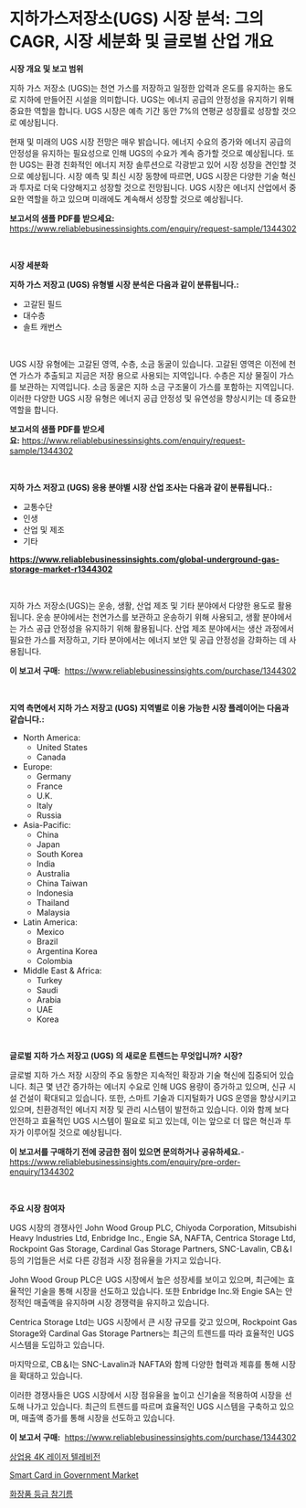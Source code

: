 <p><h1>지하가스저장소(UGS) 시장 분석: 그의 CAGR, 시장 세분화 및 글로벌 산업 개요</h1></p><p><strong>시장 개요 및 보고 범위</strong></p>
<p><p>지하 가스 저장소 (UGS)는 천연 가스를 저장하고 일정한 압력과 온도를 유지하는 용도로 지하에 만들어진 시설을 의미합니다. UGS는 에너지 공급의 안정성을 유지하기 위해 중요한 역할을 합니다. UGS 시장은 예측 기간 동안 7%의 연평균 성장률로 성장할 것으로 예상됩니다.</p><p>현재 및 미래의 UGS 시장 전망은 매우 밝습니다. 에너지 수요의 증가와 에너지 공급의 안정성을 유지하는 필요성으로 인해 UGS의 수요가 계속 증가할 것으로 예상됩니다. 또한 UGS는 환경 친화적인 에너지 저장 솔루션으로 각광받고 있어 시장 성장을 견인할 것으로 예상됩니다. 시장 예측 및 최신 시장 동향에 따르면, UGS 시장은 다양한 기술 혁신과 투자로 더욱 다양해지고 성장할 것으로 전망됩니다. UGS 시장은 에너지 산업에서 중요한 역할을 하고 있으며 미래에도 계속해서 성장할 것으로 예상됩니다.</p></p>
<p><strong>보고서의 샘플 PDF를 받으세요:</strong> <a href="https://www.reliablebusinessinsights.com/enquiry/request-sample/1344302">https://www.reliablebusinessinsights.com/enquiry/request-sample/1344302</a></p>
<p>&nbsp;</p>
<p><strong>시장 세분화</strong></p>
<p><strong>지하 가스 저장고 (UGS) 유형별 시장 분석은 다음과 같이 분류됩니다.:</strong></p>
<p><ul><li>고갈된 필드</li><li>대수층</li><li>솔트 캐번스</li></ul></p>
<p>&nbsp;</p>
<p><p>UGS 시장 유형에는 고갈된 영역, 수층, 소금 동굴이 있습니다. 고갈된 영역은 이전에 천연 가스가 추출되고 지금은 저장 용으로 사용되는 지역입니다. 수층은 지상 물질이 가스를 보관하는 지역입니다. 소금 동굴은 지하 소금 구조물이 가스를 포함하는 지역입니다. 이러한 다양한 UGS 시장 유형은 에너지 공급 안정성 및 유연성을 향상시키는 데 중요한 역할을 합니다.</p></p>
<p><strong>보고서의 샘플 PDF를 받으세요:</strong>&nbsp;<a href="https://www.reliablebusinessinsights.com/enquiry/request-sample/1344302">https://www.reliablebusinessinsights.com/enquiry/request-sample/1344302</a></p>
<p>&nbsp;</p>
<p><strong> 지하 가스 저장고 (UGS) 응용 분야별 시장 산업 조사는 다음과 같이 분류됩니다.:</strong></p>
<p><ul><li>교통수단</li><li>인생</li><li>산업 및 제조</li><li>기타</li></ul></p>
<p><strong><a href="https://www.reliablebusinessinsights.com/global-underground-gas-storage-market-r1344302">https://www.reliablebusinessinsights.com/global-underground-gas-storage-market-r1344302</a></strong></p>
<p>&nbsp;</p>
<p><p>지하 가스 저장소(UGS)는 운송, 생활, 산업 제조 및 기타 분야에서 다양한 용도로 활용됩니다. 운송 분야에서는 천연가스를 보관하고 운송하기 위해 사용되고, 생활 분야에서는 가스 공급 안정성을 유지하기 위해 활용됩니다. 산업 제조 분야에서는 생산 과정에서 필요한 가스를 저장하고, 기타 분야에서는 에너지 보안 및 공급 안정성을 강화하는 데 사용됩니다.</p></p>
<p><strong>이 보고서 구매:</strong>&nbsp; <a href="https://www.reliablebusinessinsights.com/purchase/1344302">https://www.reliablebusinessinsights.com/purchase/1344302</a></p>
<p>&nbsp;</p>
<p><strong>지역 측면에서 지하 가스 저장고 (UGS) 지역별로 이용 가능한 시장 플레이어는 다음과 같습니다.:</strong></p>
<p><ul>
    <li>
        North America:
        <ul>
            <li>United States</li>
            <li>Canada</li>
        </ul>
    </li>
    <li>
        Europe:
        <ul>
            <li>Germany</li>
            <li>France</li>
            <li>U.K.</li>
            <li>Italy</li>
            <li>Russia</li>
        </ul>
    </li>
    <li>
        Asia-Pacific:
        <ul>
            <li>China</li>
            <li>Japan</li>
            <li>South Korea</li>
            <li>India</li>
            <li>Australia</li>
            <li>China Taiwan</li>
            <li>Indonesia</li>
            <li>Thailand</li>
            <li>Malaysia</li>
        </ul>
    </li>
    <li>
        Latin America:
        <ul>
            <li>Mexico</li>
            <li>Brazil</li>
            <li>Argentina Korea</li>
            <li>Colombia</li>
        </ul>
    </li>
    <li>
        Middle East & Africa:
        <ul>
            <li>Turkey</li>
            <li>Saudi</li>
            <li>Arabia</li>
            <li>UAE</li>
            <li>Korea</li>
        </ul>
    </li>
    </ul></p>
<p>&nbsp;</p>
<p><strong>글로벌 지하 가스 저장고 (UGS) 의 새로운 트렌드는 무엇입니까? 시장?</strong></p>
<p><p>글로벌 지하 가스 저장 시장의 주요 동향은 지속적인 확장과 기술 혁신에 집중되어 있습니다. 최근 몇 년간 증가하는 에너지 수요로 인해 UGS 용량이 증가하고 있으며, 신규 시설 건설이 확대되고 있습니다. 또한, 스마트 기술과 디지털화가 UGS 운영을 향상시키고 있으며, 친환경적인 에너지 저장 및 관리 시스템이 발전하고 있습니다. 이와 함께 보다 안전하고 효율적인 UGS 시스템이 필요로 되고 있는데, 이는 앞으로 더 많은 혁신과 투자가 이루어질 것으로 예상됩니다.</p></p>
<p><strong>이 보고서를 구매하기 전에 궁금한 점이 있으면 문의하거나 공유하세요.</strong>- <a href="https://www.reliablebusinessinsights.com/enquiry/pre-order-enquiry/1344302">https://www.reliablebusinessinsights.com/enquiry/pre-order-enquiry/1344302</a></p>
<p>&nbsp;</p>
<p><strong>주요 시장 참여자</strong></p>
<p><p>UGS 시장의 경쟁사인 John Wood Group PLC, Chiyoda Corporation, Mitsubishi Heavy Industries Ltd, Enbridge Inc., Engie SA, NAFTA, Centrica Storage Ltd, Rockpoint Gas Storage, Cardinal Gas Storage Partners, SNC-Lavalin, CB＆I 등의 기업들은 서로 다른 강점과 시장 점유율을 가지고 있습니다. </p><p>John Wood Group PLC은 UGS 시장에서 높은 성장세를 보이고 있으며, 최근에는 효율적인 기술을 통해 시장을 선도하고 있습니다. 또한 Enbridge Inc.와 Engie SA는 안정적인 매출액을 유지하며 시장 경쟁력을 유지하고 있습니다. </p><p>Centrica Storage Ltd는 UGS 시장에서 큰 시장 규모를 갖고 있으며, Rockpoint Gas Storage와 Cardinal Gas Storage Partners는 최근의 트렌드를 따라 효율적인 UGS 시스템을 도입하고 있습니다. </p><p>마지막으로, CB＆I는 SNC-Lavalin과 NAFTA와 함께 다양한 협력과 제휴를 통해 시장을 확대하고 있습니다. </p><p>이러한 경쟁사들은 UGS 시장에서 시장 점유율을 높이고 신기술을 적용하여 시장을 선도해 나가고 있습니다. 최근의 트렌드를 따르며 효율적인 UGS 시스템을 구축하고 있으며, 매출액 증가를 통해 시장을 선도하고 있습니다.</p></p>
<p><strong>이 보고서 구매:</strong>&nbsp;&nbsp;<a href="https://www.reliablebusinessinsights.com/purchase/1344302">https://www.reliablebusinessinsights.com/purchase/1344302</a></p>
<p><p><a href="https://github.com/trmesnao7959541/Market-Research-Report-List-2/blob/main/450943792349.md">상업용 4K 레이저 텔레비전</a></p><p><a href="https://issuu.com/reportprime-2/docs/smart-card-in-government-market-size-2030.pptx">Smart Card in Government Market</a></p><p><a href="https://github.com/OliverBarry1954/Market-Research-Report-List-1/blob/main/826301392348.md">화장품 등급 참기름</a></p></p>